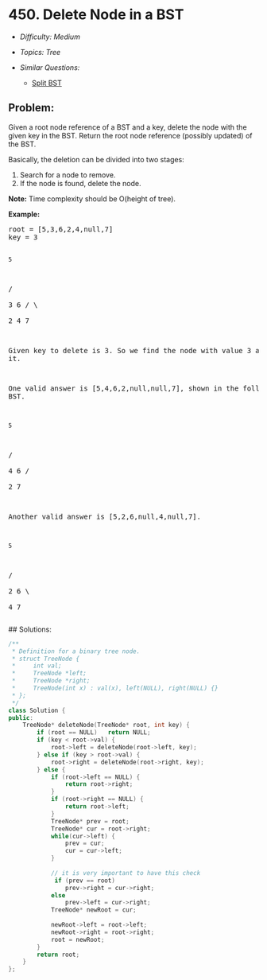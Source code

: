 # 450. Delete Node in a BST

* *Difficulty: Medium*

* *Topics: Tree*

* *Similar Questions:*

  * [Split BST](split-bst.md)

## Problem:

<p>Given a root node reference of a BST and a key, delete the node with the given key in the BST. Return the root node reference (possibly updated) of the BST.</p>

<p>Basically, the deletion can be divided into two stages:
<ol>
<li>Search for a node to remove.</li>
<li>If the node is found, delete the node.</li>
</ol>
</p>

<p><b>Note:</b> Time complexity should be O(height of tree).</p>

<p><b>Example:</b>
<pre>
root = [5,3,6,2,4,null,7]
key = 3

    5
   / \
  3   6
 / \   \
2   4   7

Given key to delete is 3. So we find the node with value 3 and delete it.

One valid answer is [5,4,6,2,null,null,7], shown in the following BST.

    5
   / \
  4   6
 /     \
2       7

Another valid answer is [5,2,6,null,4,null,7].

    5
   / \
  2   6
   \   \
    4   7
</pre>
</p>
## Solutions:

```c++
/**
 * Definition for a binary tree node.
 * struct TreeNode {
 *     int val;
 *     TreeNode *left;
 *     TreeNode *right;
 *     TreeNode(int x) : val(x), left(NULL), right(NULL) {}
 * };
 */
class Solution {
public:
    TreeNode* deleteNode(TreeNode* root, int key) {
        if (root == NULL)   return NULL;
        if (key < root->val) {
            root->left = deleteNode(root->left, key);
        } else if (key > root->val) {
            root->right = deleteNode(root->right, key);
        } else {
            if (root->left == NULL) {
                return root->right;
            }
            if (root->right == NULL) {
                return root->left;
            }
            TreeNode* prev = root;
            TreeNode* cur = root->right;
            while(cur->left) {
                prev = cur;
                cur = cur->left;
            }
            
            // it is very important to have this check
             if (prev == root)
                prev->right = cur->right;
            else 
                prev->left = cur->right;
            TreeNode* newRoot = cur;
            
            newRoot->left = root->left;
            newRoot->right = root->right;
            root = newRoot;
        }
        return root;
    }
};
```

